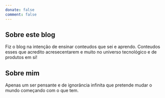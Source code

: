 ```yaml
---
donate: false
comment: false
---
```


## Sobre este blog
Fiz o blog na intenção de ensinar conteudos que sei e aprendo. Conteudos esses que acredito acresecentarem e muito no universo tecnológico e de produtos em si!

## Sobre mim
Apenas um ser pensante e de ignorância infinita que pretende mudar o mundo começando com o que tem.
